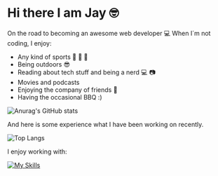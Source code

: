 # Hi there I am Jay 🤓

On the road to becoming an awesome web developer 💻 
When I´m not coding, I enjoy:

- Any kind of sports :runner: :muscle: :basketball:
- Being outdoors :sunglasses:
- Reading about tech stuff and being a nerd :computer: :camera: 
- Movies and podcasts
- Enjoying the company of friends :raised_hands:
- Having the occasional BBQ :)

![Anurag's GitHub stats](https://github-readme-stats.vercel.app/api?username=beetlejays&theme=react&show_icons=true)



And here is some experience what I have been working on recently.

![Top Langs](https://github-readme-stats.vercel.app/api/top-langs/?username=beetlejays&react&layout=compact)

I enjoy working with: 

[![My Skills](https://skillicons.dev/icons?i=js,html,css,react,sass,vscode,php)](https://skillicons.dev)

